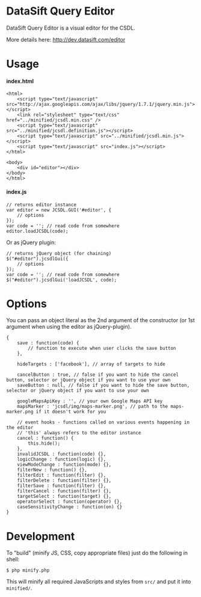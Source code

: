 DataSift Query Editor
======

DataSift Query Editor is a visual editor for the CSDL.

More details here: http://dev.datasift.com/editor

Usage
======

#### index.html
    <html>
        <script type="text/javascript" src="http://ajax.googleapis.com/ajax/libs/jquery/1.7.1/jquery.min.js"></script>
	    <link rel="stylesheet" type="text/css" href="../minified/jcsdl.min.css" />
	    <script type="text/javascript" src="../minified/jcsdl.definition.js"></script>
	    <script type="text/javascript" src="../minified/jcsdl.min.js"></script>
	    <script type="text/javascript" src="index.js"></script>
	</html>

    <body>
        <div id="editor"></div>
    </body>
    </html>

#### index.js

	// returns editor instance
    var editor = new JCSDL.GUI('#editor', {
    	// options
    });
    var code = ''; // read code from somewhere
    editor.loadJCSDL(code);

Or as jQuery plugin:

	// returns jQuery object (for chaining)
    $("#editor").jcsdlGui({
    	// options
    });
    var code = ''; // read code from somewhere
    $("#editor").jcsdlGui('loadJCSDL', code);

Options
======

You can pass an object literal as the 2nd argument of the constructor (or 1st argument when using the editor as jQuery-plugin).

    {
    	save : function(code) {
    		// function to execute when user clicks the save button
    	},

    	hideTargets : ['facebook'], // array of targets to hide
    	
    	cancelButton : true, // false if you want to hide the cancel button, selector or jQuery object if you want to use your own
    	saveButton : null, // false if you want to hide the save button, selector or jQuery object if you want to use your own
    	
    	googleMapsApiKey : '', // your own Google Maps API key
    	mapsMarker : 'jcsdl/img/maps-marker.png', // path to the maps-marker.png if it doesn't work for you

    	// event hooks - functions called on various events happening in the editor
    	// 'this' always refers to the editor instance
    	cancel : function() {
    		this.hide();
    	},
    	invalidJCSDL : function(code) {},
    	logicChange : function(logic) {},
    	viewModeChange : function(mode) {},
    	filterNew : function() {},
    	filterEdit : function(filter) {},
    	filterDelete : function(filter) {},
    	filterSave : function(filter) {},
    	filterCancel : function(filter) {},
    	targetSelect : function(target) {},
    	operatorSelect : function(operator) {},
    	caseSensitivityChange : function(on) {}
    }


Development
======

To "build" (minify JS, CSS, copy appropriate files) just do the following in shell:

	$ php minify.php

This will minify all required JavaScripts and styles from `src/` and put it into `minified/`.